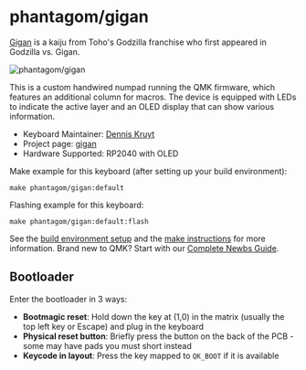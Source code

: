 # phantagom/gigan

[Gigan](https://en.wikipedia.org/wiki/gigan) is a kaiju from Toho's Godzilla franchise who first appeared in Godzilla vs. Gigan.

![phantagom/gigan](https://i.imgur.com/EEJFeOlh.jpeg)

This is a custom handwired numpad running the QMK firmware, which features an additional column for macros. The device is equipped with LEDs to indicate the active layer and an OLED display that can show various information.

* Keyboard Maintainer: [Dennis Kruyt](https://github.com/dkruyt)
* Project page: [gigan](https://github.com/dkruyt/mk/tree/main/gigan)
* Hardware Supported: RP2040 with OLED

Make example for this keyboard (after setting up your build environment):

    make phantagom/gigan:default

Flashing example for this keyboard:

    make phantagom/gigan:default:flash

See the [build environment setup](https://docs.qmk.fm/#/getting_started_build_tools) and the [make instructions](https://docs.qmk.fm/#/getting_started_make_guide) for more information. Brand new to QMK? Start with our [Complete Newbs Guide](https://docs.qmk.fm/#/newbs).

## Bootloader

Enter the bootloader in 3 ways:

* **Bootmagic reset**: Hold down the key at (1,0) in the matrix (usually the top left key or Escape) and plug in the keyboard
* **Physical reset button**: Briefly press the button on the back of the PCB - some may have pads you must short instead
* **Keycode in layout**: Press the key mapped to `QK_BOOT` if it is available
